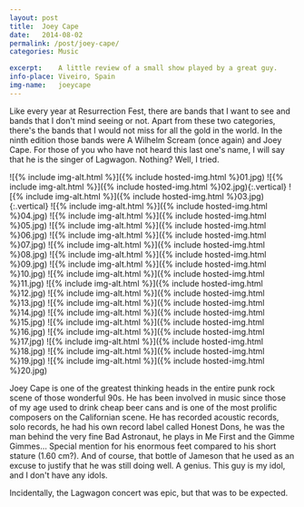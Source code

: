 ```yaml
---
layout: post
title:  Joey Cape
date:   2014-08-02
permalink: /post/joey-cape/
categories: Music

excerpt:	A little review of a small show played by a great guy.
info-place:	Viveiro, Spain
img-name:	joeycape
---
```


Like every year at Resurrection Fest, there are bands that I want to see and bands that I don't mind seeing or not. Apart from these two categories, there's the bands that I would not miss for all the gold in the world. In the ninth edition those bands were A Wilhelm Scream (once again) and Joey Cape. For those of you who have not heard this last one's name, I will say that he is the singer of Lagwagon. Nothing? Well, I tried.

<div class="gallery-{{ page.layout }}" markdown="1">

![{% include img-alt.html %}]({% include hosted-img.html %}01.jpg)
![{% include img-alt.html %}]({% include hosted-img.html %}02.jpg){:.vertical}
![{% include img-alt.html %}]({% include hosted-img.html %}03.jpg){:.vertical}
![{% include img-alt.html %}]({% include hosted-img.html %}04.jpg)
![{% include img-alt.html %}]({% include hosted-img.html %}05.jpg)
![{% include img-alt.html %}]({% include hosted-img.html %}06.jpg)
![{% include img-alt.html %}]({% include hosted-img.html %}07.jpg)
![{% include img-alt.html %}]({% include hosted-img.html %}08.jpg)
![{% include img-alt.html %}]({% include hosted-img.html %}09.jpg)
![{% include img-alt.html %}]({% include hosted-img.html %}10.jpg)
![{% include img-alt.html %}]({% include hosted-img.html %}11.jpg)
![{% include img-alt.html %}]({% include hosted-img.html %}12.jpg)
![{% include img-alt.html %}]({% include hosted-img.html %}13.jpg)
![{% include img-alt.html %}]({% include hosted-img.html %}14.jpg)
![{% include img-alt.html %}]({% include hosted-img.html %}15.jpg)
![{% include img-alt.html %}]({% include hosted-img.html %}16.jpg)
![{% include img-alt.html %}]({% include hosted-img.html %}17.jpg)
![{% include img-alt.html %}]({% include hosted-img.html %}18.jpg)
![{% include img-alt.html %}]({% include hosted-img.html %}19.jpg)
![{% include img-alt.html %}]({% include hosted-img.html %}20.jpg)

</div>

Joey Cape is one of the greatest thinking heads in the entire punk rock scene of those wonderful 90s. He has been involved in music since those of my age used to drink cheap beer cans and is one of the most prolific composers on the Californian scene. He has recorded acoustic records, solo records, he had his own record label called Honest Dons, he was the man behind the very fine Bad Astronaut, he plays in Me First and the Gimme Gimmes… Special mention for his enormous feet compared to his short stature (1.60 cm?). And of course, that bottle of Jameson that he used as an excuse to justify that he was still doing well. A genius. This guy is my idol, and I don't have any idols.

Incidentally, the Lagwagon concert was epic, but that was to be expected.
